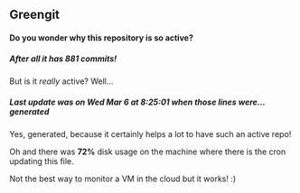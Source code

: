 ## Greengit

#### Do you wonder why this repository is so active?

##### After all it has 881 commits!

But is it *really* active? Well...

##### Last update was on Wed Mar 6 at 8:25:01 when those lines were... generated

Yes, generated, because it certainly helps a lot to have such an active repo!

Oh and there was **72%** disk usage on the machine
where there is the cron updating this file.

Not the best way to monitor a VM in the cloud but it works! :)
